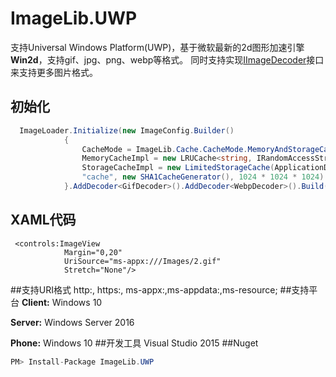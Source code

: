# ImageLib.UWP
  支持Universal Windows Platform(UWP)，基于微软最新的2d图形加速引擎**Win2d**，支持gif、jpg、png、webp等格式。
  同时支持实现[IImageDecoder](https://github.com/chenrensong/ImageLib.UWP/blob/master/ImageLib/IO/IImageDecoder.cs)接口来支持更多图片格式。
 
## 初始化
``` c#
  ImageLoader.Initialize(new ImageConfig.Builder()
            {
                CacheMode = ImageLib.Cache.CacheMode.MemoryAndStorageCache,
                MemoryCacheImpl = new LRUCache<string, IRandomAccessStream>(),
                StorageCacheImpl = new LimitedStorageCache(ApplicationData.Current.LocalCacheFolder,
                "cache", new SHA1CacheGenerator(), 1024 * 1024 * 1024)
            }.AddDecoder<GifDecoder>().AddDecoder<WebpDecoder>().Build(), false);
```
## XAML代码
``` xaml
 <controls:ImageView 
            Margin="0,20"
            UriSource="ms-appx:///Images/2.gif"
            Stretch="None"/>
```

##支持URI格式
  http:, https:, ms-appx:,ms-appdata:,ms-resource;
##支持平台
  **Client:** Windows 10
  
  **Server:** Windows Server 2016 
  
  **Phone:**  Windows 10 
##开发工具
  Visual Studio 2015 
##Nuget
``` c#
PM> Install-Package ImageLib.UWP
```

